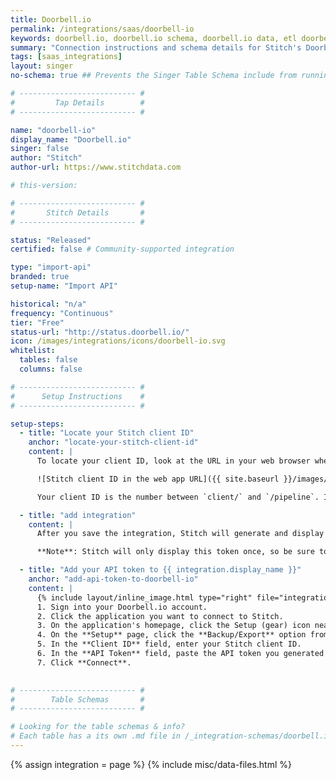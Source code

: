 ```yaml
---
title: Doorbell.io
permalink: /integrations/saas/doorbell-io
keywords: doorbell.io, doorbell.io schema, doorbell.io data, etl doorbell.io, doorbell.io etl
summary: "Connection instructions and schema details for Stitch's Doorbell.io integration."
tags: [saas_integrations]
layout: singer
no-schema: true ## Prevents the Singer Table Schema include from running

# -------------------------- #
#         Tap Details        #
# -------------------------- #

name: "doorbell-io"
display_name: "Doorbell.io"
singer: false
author: "Stitch"
author-url: https://www.stitchdata.com

# this-version: 

# -------------------------- #
#       Stitch Details       #
# -------------------------- #

status: "Released"
certified: false # Community-supported integration

type: "import-api"
branded: true
setup-name: "Import API"

historical: "n/a"
frequency: "Continuous"
tier: "Free"
status-url: "http://status.doorbell.io/"
icon: /images/integrations/icons/doorbell-io.svg
whitelist:
  tables: false
  columns: false

# -------------------------- #
#      Setup Instructions    #
# -------------------------- #

setup-steps:
  - title: "Locate your Stitch client ID"
    anchor: "locate-your-stitch-client-id"
    content: |
      To locate your client ID, look at the URL in your web browser when you're logged into Stitch:

      ![Stitch client ID in the web app URL]({{ site.baseurl }}/images/integrations/locate-client-id.png)

      Your client ID is the number between `client/` and `/pipeline`. In this example, the client ID is `100608`.

  - title: "add integration"
    content: |
      After you save the integration, Stitch will generate and display an API token. This will be used in the next step to authenticate with {{ integration.display_name }}.

      **Note**: Stitch will only display this token once, so be sure to copy it before closing the page. Otherwise, you'll need to generate a new token.

  - title: "Add your API token to {{ integration.display_name }}"
    anchor: "add-api-token-to-doorbell-io"
    content: |
      {% include layout/inline_image.html type="right" file="integrations/doorbell-io-setup.png" alt="Entering Stitch API credentials in Doorbell.io" max-width="500px" %}
      1. Sign into your Doorbell.io account.
      2. Click the application you want to connect to Stitch.
      3. On the application's homepage, click the Setup (gear) icon near the top-right corner of the page.
      4. On the **Setup** page, click the **Backup/Export** option from the menu on the left.
      5. In the **Client ID** field, enter your Stitch client ID.
      6. In the **API Token** field, paste the API token you generated in [Step 2](#add-stitch-data-source).
      7. Click **Connect**.
      

# -------------------------- #
#        Table Schemas       #
# -------------------------- #

# Looking for the table schemas & info?
# Each table has a its own .md file in /_integration-schemas/doorbell.io
---
```

{% assign integration = page %}
{% include misc/data-files.html %}
